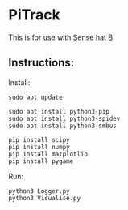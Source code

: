 # PiTrack

This is for use with [Sense hat B](https://www.waveshare.com/wiki/Sense_HAT_(B))

## Instructions:

Install:
```
sudo apt update

sudo apt install python3-pip 
sudo apt install python3-spidev
sudo apt install python3-smbus

pip install scipy
pip install numpy
pip install matplotlib
pip install pygame
```

Run:
```
python3 Logger.py
python3 Visualise.py
```

